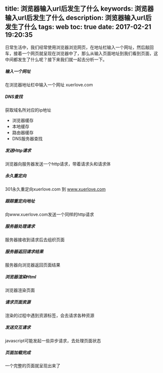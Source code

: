 title: 浏览器输入url后发生了什么
keywords: 浏览器输入url后发生了什么
description: 浏览器输入url后发生了什么
tags: web
toc: true
date: 2017-02-21 19:20:35
---
日常生活中，我们经常使用浏览器浏览网页，在地址栏输入一个网址，然后敲回车，接着一个网页就呈现在浏览器中了，那么从输入页面地址到我们看到页面，这中间都发生了什么呢？接下来我们就一起去分析一下。

<!--more-->

##### 输入一个网址
在浏览器地址栏中输入一个网址 xuerlove.com

##### DNS查找
获取域名所对应的ip地址
* 浏览器缓存
* 本地缓存
* 路由器缓存
* DNS服务器查找

##### 发送Http请求
浏览器向服务器发送一个http请求，带着请求头和请求体

##### 永久重定向
301永久重定向xuerlove.com 到 www.xuerlove.com

##### 跟踪重定向地址
向www.xuerlove.com发送一个同样的http请求

##### 服务器处理请求
服务器接收到请求后去组织页面

##### 服务器返回请求结果
服务器向浏览器返回页面结果

##### 浏览器渲染Html
浏览器渲染页面

##### 请求页面资源
渲染的过程中遇到资源标签，会去请求各种资源

##### 发送交互请求
javascript可能发起一些异步请求，去处理页面状态

##### 页面加载完成
一个完整的页面就呈现出来了
